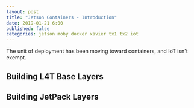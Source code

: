 ```yaml
---
layout: post
title: "Jetson Containers - Introduction"
date: 2019-01-21 6:00
published: false
categories: jetson moby docker xavier tx1 tx2 iot
---
```

The unit of deployment has been moving toward containers, and IoT isn't exempt.

## Building L4T Base Layers

## Building JetPack Layers

